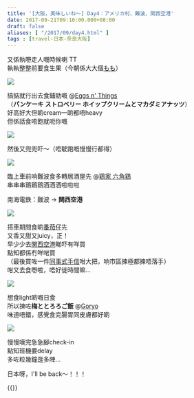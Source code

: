 ```yaml
---
title: '[大阪，美味しいね～] Day4：アメリカ村、難波、関西空港'
date: 2017-09-21T09:10:00.000+08:00
draft: false
aliases: [ "/2017/09/day4.html" ]
tags : [travel-日本-奈良大阪]
---
```


又係執嘢走人嘅時候喇 TT  
執執整整前要食生果（今朝係大大個[もも](https://hidie.net/osaka4a/)）  

![](/images/osaka4b.jpg)

搞掂就行出去食鋪勁嘅 @[Eggs n' Things](https://hidie.net/osaka4b/)  
（**パンケーキ ストロベリー ホイップクリームとマカダミアナッツ**）  
好高好大但啲cream一啲都唔heavy  
但係話食唔飽就呃你嘅  
  
  

![](/images/osaka4z.jpg)

然後又兜兜吓～（唔駛跑嘅慢慢行都得）  

![](/images/osaka4c1.jpg)

臨上車前响難波食多轉居酒屋先 @[鶏家 六角鶏](https://hidie.net/osaka4c/)  
串串串鶏鶏鶏酒酒酒啦啦啦  
  
南海電鉄：難波 → **関西空港**  
  
  

![](/images/osaka4d.jpg)

搭車期間食啲[番茄仔](https://hidie.net/osaka4d/)先  
又香又甜又juicy，正！  
早少少去[関西空港](https://hidie.net/osaka4e/)睇吓有咩買  
點知都係冇咩啱買  
（最後買咗一件[同事式手信](https://hidie.net/tsujiriyatsuhashi/)咁大把，响市區揀極都揀唔落手）  
咁又去食嘢啦，唔好徙時間嘛...  

![](/images/osaka4f.jpg)

想食light啲嘅日食  
所以揀咗**梅ととろろご飯** @[Goryo](http://hidie.net/osaka4f/)  
味道唔錯，感覺食完腸胃同皮膚都好啲  
  
![](/images/kix0.jpg)

慢慢嘆完急急腳check-in  
點知班機要delay  
多咗粒幾鐘逛多陣...  
  
日本呀，I'll be back～！！！  

  
{{<osaka>}}
